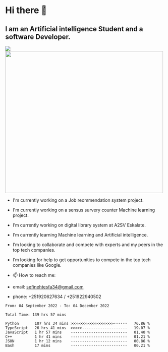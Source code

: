 # Hi there 👋
## I am an Artificial intelligence Student and a software Developer.
<img src = "https://github-readme-stats.vercel.app/api?username=sefinehtesfa34&&show_icons=true&title_color=ffffff&icon_color=bb2acf&text_color=daf7dc&bg_color=151515"/>
<img src="https://wakatime.com/share/@sefinehtesfa34/ae9674e3-b462-4438-9120-52fc3d0ffbbb.png" width ="500" height = "450"/>

- I'm currently working on a Job reommendation system project.
- I'm currently working on a sensus survery counter Machine learning project.
-  I’m currently working on digital library system at A2SV Eskalate.
-  I’m currently learning Machine learning and Artificial intelligence.
-  I’m looking to collaborate and compete with experts and my peers in the top tech companies.
-  I’m looking for help to get opportunities to compete in the top tech companies like Google.

- 📫 How to reach me: 
- email: sefinehtesfa34@gmail.com
- phone: +251920627634 / +251922940502
<!--START_SECTION:waka-->

```text
From: 04 September 2022 - To: 04 December 2022

Total Time: 139 hrs 57 mins

Python       107 hrs 34 mins >>>>>>>>>>>>>>>>>>>------   76.86 %
TypeScript   26 hrs 41 mins  >>>>>--------------------   19.07 %
JavaScript   1 hr 57 mins    -------------------------   01.40 %
C++          1 hr 41 mins    -------------------------   01.21 %
JSON         1 hr 12 mins    -------------------------   00.86 %
Bash         17 mins         -------------------------   00.21 %
```

<!--END_SECTION:waka-->
